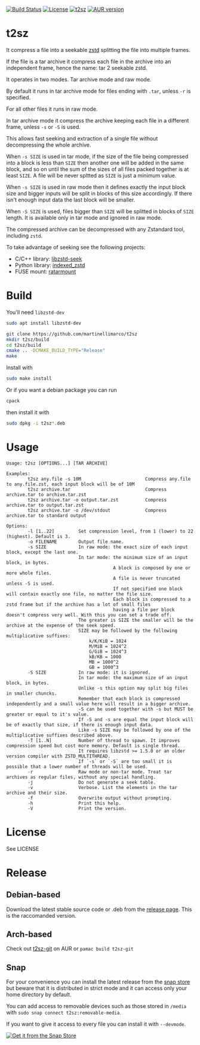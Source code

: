 [![Build Status](https://github.com/martinellimarco/t2sz/workflows/Test%20Build/badge.svg)](https://github.com/martinellimarco/t2sz/actions)
[![License](https://img.shields.io/badge/license-GPLv3-green.svg)](https://github.com/martinellimarco/t2sz/blob/main/LICENSE)
[![t2sz](https://snapcraft.io/t2sz/badge.svg)](https://snapcraft.io/t2sz)
[![AUR version](https://img.shields.io/aur/version/t2sz)](https://aur.archlinux.org/packages/t2sz/)

# t2sz
It compress a file into a seekable [zstd](https://github.com/facebook/zstd) splitting the file into multiple frames.

If the file is a tar archive it compress each file in the archive into an independent frame, hence the name: tar 2 seekable zstd.

It operates in two modes. Tar archive mode and raw mode.

By default it runs in tar archive mode for files ending with `.tar`, unless `-r` is specified.

For all other files it runs in raw mode.

In tar archive mode it compress the archive keeping each file in a different frame, unless `-s` or `-S` is used.

This allows fast seeking and extraction of a single file without decompressing the whole archive.

When `-s SIZE` is used in tar mode, if the size of the file being compressed into a block is less than `SIZE` then another one will be added in the same block, and so on until the sum of the sizes of all files packed together is at least `SIZE`. A file will be never spltted as `SIZE` is just a minimum value.

When `-s SIZE` is used in raw mode then it defines exactly the input block size and bigger inputs will be split in blocks of this size accordingly. If there isn't enough input data the last block will be smaller.

When `-S SIZE` is used, files bigger than `SIZE` will be splitted in blocks of `SIZE` length. It is available only in tar mode and ignored in raw mode.

The compressed archive can be decompressed with any Zstandard tool, including `zstd`.

To take advantage of seeking see the following projects:
- C/C++ library:  [libzstd-seek](https://github.com/martinellimarco/libzstd-seek)
- Python library: [indexed_zstd](https://github.com/martinellimarco/indexed_zstd)
- FUSE mount:     [ratarmount](https://github.com/mxmlnkn/ratarmount)


# Build

You'll need `libzstd-dev`

```bash
sudo apt install libzstd-dev
```

```bash
git clone https://github.com/martinellimarco/t2sz
mkdir t2sz/build
cd t2sz/build
cmake .. -DCMAKE_BUILD_TYPE="Release"
make
```

Install with

```bash
sudo make install
```

Or if you want a debian package you can run

```bash
cpack
```

then install it with

```bash
sudo dpkg -i t2sz*.deb
```

# Usage

```commandline
Usage: t2sz [OPTIONS...] [TAR ARCHIVE]

Examples:
        t2sz any.file -s 10M                        Compress any.file to any.file.zst, each input block will be of 10M
        t2sz archive.tar                            Compress archive.tar to archive.tar.zst
        t2sz archive.tar -o output.tar.zst          Compress archive.tar to output.tar.zst
        t2sz archive.tar -o /dev/stdout             Compress archive.tar to standard output

Options:
        -l [1..22]         Set compression level, from 1 (lower) to 22 (highest). Default is 3.
        -o FILENAME        Output file name.
        -s SIZE            In raw mode: the exact size of each input block, except the last one.
                           In tar mode: the minimum size of an input block, in bytes.
                                        A block is composed by one or more whole files.
                                        A file is never truncated unless -S is used.
                                        If not specified one block will contain exactly one file, no matter the file size.
                                        Each block is compressed to a zstd frame but if the archive has a lot of small files
                                        having a file per block doesn't compress very well. With this you can set a trade off.
                           The greater is SIZE the smaller will be the archive at the expense of the seek speed.
                           SIZE may be followed by the following multiplicative suffixes:
                               k/K/KiB = 1024
                               M/MiB = 1024^2
                               G/GiB = 1024^3
                               kB/KB = 1000
                               MB = 1000^2
                               GB = 1000^3
        -S SIZE            In raw mode: it is ignored.
                           In tar mode: the maximum size of an input block, in bytes.
                           Unlike -s this option may split big files in smaller chuncks.
                           Remember that each block is compressed independently and a small value here will result in a bigger archive.
                           -S can be used together with -s but MUST be greater or equal to it's value.
                           If -S and -s are equal the input block will be of exactly that size, if there is enough input data.
                           Like -s SIZE may be followed by one of the multiplicative suffixes described above.
        -T [1..N]          Number of thread to spawn. It improves compression speed but cost more memory. Default is single thread.
                           It requires libzstd >= 1.5.0 or an older version compiler with ZSTD_MULTITHREAD.
                           If `-s` or `-S` are too small it is possible that a lower number of threads will be used.
        -r                 Raw mode or non-tar mode. Treat tar archives as regular files, without any special handling.
        -j                 Do not generate a seek table.
        -v                 Verbose. List the elements in the tar archive and their size.
        -f                 Overwrite output without prompting.
        -h                 Print this help.
        -V                 Print the version.

```

# License

See LICENSE

# Release

## Debian-based

Download the latest stable source code or .deb from the [release page](https://github.com/martinellimarco/t2sz/releases/latest). This is the raccomanded version.

## Arch-based

Check out [t2sz-git](https://aur.archlinux.org/packages/t2sz-git/) on AUR or `pamac build t2sz-git`

## Snap

For your convenience you can install the latest release from the [snap store](https://snapcraft.io/t2sz) but beware that it is distributed in strict mode and it can access only your home directory by default.

You can add access to removable devices such as those stored in `/media` with `sudo snap connect t2sz:removable-media`.

If you want to give it access to every file you can install it with `--devmode`.

[![Get it from the Snap Store](https://snapcraft.io/static/images/badges/en/snap-store-black.svg)](https://snapcraft.io/t2sz)
